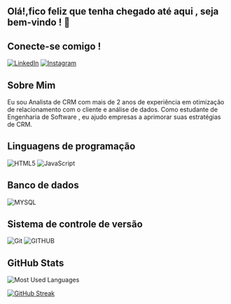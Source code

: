 ##                                                   Olá!,fico feliz que tenha chegado até aqui , seja bem-vindo ! 👾 

## Conecte-se comigo !
[![LinkedIn](https://img.shields.io/badge/LinkedIn-%230077B5.svg?logo=linkedin&logoColor=white)](https://www.linkedin.com/in/maximiana/)
[![Instagram](https://img.shields.io/badge/Instagram-%230077B5.svg?logo=instagram&logoColor=white)](https://www.instagram.com/thaismaximiana_/)
                                      
<h2> Sobre Mim </h2>
Eu sou Analista de CRM com mais de 2 anos de experiência em otimização de relacionamento com o cliente e análise de dados. Como estudante de Engenharia de Software , eu ajudo empresas a aprimorar suas estratégias de CRM.


## Linguagens de programação
![HTML5](https://img.shields.io/badge/html5-%23E34F26.svg?style=for-the-badge&logo=html5&logoColor=black) 
![JavaScript](https://img.shields.io/badge/javascript-%23323330.svg?style=for-the-badge&logo=javascript&logoColor=%23F7DF1E)

## Banco de dados
 ![MYSQL](https://img.shields.io/badge/MySQL-00000F?style=for-the-badge&logo=mysql&logoColor=white)

## Sistema de controle de versão
![Git](https://img.shields.io/badge/git-%23F05033.svg?style=for-the-badge&logo=git&logoColor=white)
![GITHUB](https://img.shields.io/badge/GitHub-161B22?style=for-the-badge&logo=github&logoColor=white)

## GitHub Stats

 ![Most Used Languages](https://github-readme-stats-git-masterrstaa-rickstaa.vercel.app/api/top-langs/?username=ThiagoSilvaxz&layout=compact&bg_color=000&border_color=30A3DC&title_color=E94D5F&text_color=FFF)

[![GitHub Streak](https://streak-stats.demolab.com/?user=ThiagoSilvaxz&theme=bear&background=000&border=30A3DC&dates=FFF)](https://git.io/streak-stats)

